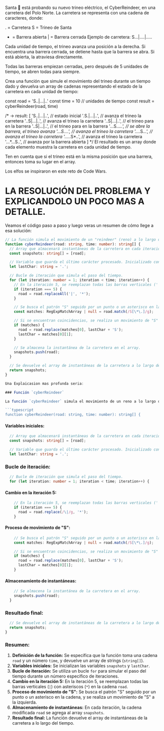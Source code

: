 Santa 🎅 está probando su nuevo trineo eléctrico, el CyberReindeer, en una carretera del Polo Norte. La carretera se representa con una cadena de caracteres, donde:

. = Carretera
S = Trineo de Santa
* = Barrera abierta
| = Barrera cerrada
Ejemplo de carretera: S...|....|.....

Cada unidad de tiempo, el trineo avanza una posición a la derecha. Si encuentra una barrera cerrada, se detiene hasta que la barrera se abra. Si está abierta, la atraviesa directamente.

Todas las barreras empiezan cerradas, pero después de 5 unidades de tiempo, se abren todas para siempre.

Crea una función que simule el movimiento del trineo durante un tiempo dado y devuelva un array de cadenas representando el estado de la carretera en cada unidad de tiempo:

const road = 'S..|...|..'
const time = 10 // unidades de tiempo
const result = cyberReindeer(road, time)

/* -> result:
[
  'S..|...|..', // estado inicial
  '.S.|...|..', // avanza el trineo la carretera
  '..S|...|..', // avanza el trineo la carretera
  '..S|...|..', // el trineo para en la barrera
  '..S|...|..', // el trineo para en la barrera
  '...S...*..', // se abre la barrera, el trineo avanza
  '...*S..*..', // avanza el trineo la carretera
  '...*.S.*..', // avanza el trineo la carretera
  '...*..S*..', // avanza el trineo la carretera
  '...*...S..', // avanza por la barrera abierta
]
*/
El resultado es un array donde cada elemento muestra la carretera en cada unidad de tiempo.

Ten en cuenta que si el trineo está en la misma posición que una barrera, entonces toma su lugar en el array.

Los elfos se inspiraron en este reto de Code Wars.



# LA RESOLUCIÓN DEL PROBLEMA Y EXPLICANDOLO UN POCO MAS A DETALLE.

Veamos el código paso a paso y luego veras un resumen de cómo llege a esa solución:

```typescript
// La función simula el movimiento de un "reindeer" (reno) a lo largo de una carretera.
function cyberReindeer(road: string, time: number): string[] {
  // Array que almacenará instantáneas de la carretera en cada iteración.
  const snapshots: string[] = [road];

  // Variable que guarda el último carácter procesado. Inicializado con '.'.
  let lastChar: string = '.';

  // Bucle de iteración que simula el paso del tiempo.
  for (let iteration: number = 1; iteration < time; iteration++) {
    // En la iteración 5, se reemplazan todas las barras verticales ('|') con asteriscos ('*').
    if (iteration === 5) {
      road = road.replaceAll('|', '*');
    }

    // Se busca el patrón "S" seguido por un punto o un asterisco en la cadena.
    const matches: RegExpMatchArray | null = road.match(/S[\*\.]/g);

    // Si se encuentran coincidencias, se realiza un movimiento de "S" a la izquierda.
    if (matches) {
      road = road.replace(matches[0], lastChar + 'S');
      lastChar = matches[0][1];
    }

    // Se almacena la instantánea de la carretera en el array.
    snapshots.push(road);
  }

  // Se devuelve el array de instantáneas de la carretera a lo largo del tiempo.
  return snapshots;
}

Una Explaicasion mas profunda seria:

### Función `cyberReindeer`

La función `cyberReindeer` simula el movimiento de un reno a lo largo de una carretera durante un número específico de iteraciones.

```typescript
function cyberReindeer(road: string, time: number): string[] {
```

#### Variables iniciales:

```typescript
  // Array que almacenará instantáneas de la carretera en cada iteración.
  const snapshots: string[] = [road];

  // Variable que guarda el último carácter procesado. Inicializado con '.'.
  let lastChar: string = '.';
```

### Bucle de iteración:

```typescript
  // Bucle de iteración que simula el paso del tiempo.
  for (let iteration: number = 1; iteration < time; iteration++) {
```

#### Cambio en la iteración 5:

```typescript
    // En la iteración 5, se reemplazan todas las barras verticales ('|') con asteriscos ('*').
    if (iteration === 5) {
      road = road.replace(/\|/g, '*');
    }
```

#### Proceso de movimiento de "S":

```typescript
    // Se busca el patrón "S" seguido por un punto o un asterisco en la cadena.
    const matches: RegExpMatchArray | null = road.match(/S[\*\.]/g);

    // Si se encuentran coincidencias, se realiza un movimiento de "S" a la izquierda.
    if (matches) {
      road = road.replace(matches[0], lastChar + 'S');
      lastChar = matches[0][1];
    }
```

#### Almacenamiento de instantáneas:

```typescript
    // Se almacena la instantánea de la carretera en el array.
    snapshots.push(road);
  }
```

### Resultado final:

```typescript
  // Se devuelve el array de instantáneas de la carretera a lo largo del tiempo.
  return snapshots;
}
```

### Resumen:

1. **Definición de la función:** Se especifica que la función toma una cadena `road` y un número `time`, y devuelve un array de strings (`string[]`).
2. **Variables iniciales:** Se inicializan las variables `snapshots` y `lastChar`.
3. **Bucle de iteración:** Se utiliza un bucle `for` para simular el paso del tiempo durante un número específico de iteraciones.
4. **Cambio en la iteración 5:** En la iteración 5, se reemplazan todas las barras verticales (`|`) con asteriscos (`*`) en la cadena `road`.
5. **Proceso de movimiento de "S":** Se busca el patrón "S" seguido por un punto o un asterisco en la cadena, y se realiza un movimiento de "S" a la izquierda.
6. **Almacenamiento de instantáneas:** En cada iteración, la cadena modificada `road` se agrega al array `snapshots`.
7. **Resultado final:** La función devuelve el array de instantáneas de la carretera a lo largo del tiempo.
